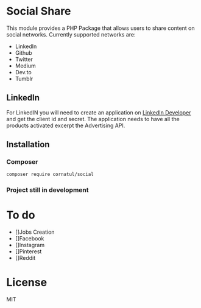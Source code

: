 # Social Share
This module provides a PHP Package that allows users to share content on social networks.
Currently supported networks are:
- LinkedIn
- Github
- Twitter
- Medium
- Dev.to
- Tumblr

## LinkedIn
For LinkedIN you will need to create an application on [LinkedIn Developer](https://www.linkedin.com/developers/apps/new) and get the client id and secret.
The application needs to have all the products activated excerpt the Advertising API.



## Installation

### Composer
```bash
composer require cornatul/social
```

### Project still in development

# To do
- []Jobs Creation
- []Facebook
- []Instagram
- []Pinterest
- []Reddit

# License
MIT

